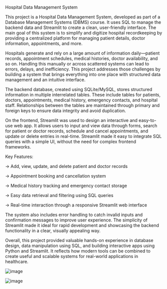 Hospital Data Management System 

This project is a Hospital Data Management System, developed as part of a Database Management Systems (DBMS) course. It uses SQL to manage the backend data and Streamlit to create a clean, user-friendly interface. The main goal of this system is to simplify and digitize hospital recordkeeping by providing a centralized platform for managing patient details, doctor information, appointments, and more.

Hospitals generate and rely on a large amount of information daily—patient records, appointment schedules, medical histories, doctor availability, and so on. Handling this manually or across scattered systems can lead to errors, delays, and inefficiency. This project addresses those challenges by building a system that brings everything into one place with structured data management and an intuitive interface.

The backend database, created using SQLite/MySQL, stores structured information in multiple interrelated tables. These include tables for patients, doctors, appointments, medical history, emergency contacts, and hospital staff. Relationships between the tables are maintained through primary and foreign keys to ensure data integrity and avoid duplication.

On the frontend, Streamlit was used to design an interactive and easy-to-use web app. It allows users to input and view data through forms, search for patient or doctor records, schedule and cancel appointments, and update or delete entries in real-time. Streamlit made it easy to integrate SQL queries with a simple UI, without the need for complex frontend frameworks.

Key Features:

->  Add, view, update, and delete patient and doctor records

->  Appointment booking and cancellation system

->  Medical history tracking and emergency contact storage

->  Easy data retrieval and filtering using SQL queries

->  Real-time interaction through a responsive Streamlit web interface

The system also includes error handling to catch invalid inputs and confirmation messages to improve user experience. The simplicity of Streamlit made it ideal for rapid development and showcasing the backend functionality in a clear, visually appealing way.

Overall, this project provided valuable hands-on experience in database design, data manipulation using SQL, and building interactive apps using Python and Streamlit. It reflects how modern tools can be combined to create useful and scalable systems for real-world applications in healthcare.

![image](https://github.com/user-attachments/assets/8dcc1e06-c08a-436e-be70-f32b169d7b2d)

![image](https://github.com/user-attachments/assets/665b85d6-46cb-47e2-9e49-f87555cacaad)

